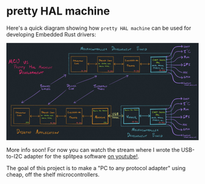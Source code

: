 # pretty HAL machine

Here's a quick diagram showing how `pretty HAL machine` can be used for developing Embedded Rust drivers:

![Stream Diagram](./assets/diagram-002.jpg)

More info soon! For now you can watch the stream where I wrote the
USB-to-I2C adapter for the splitpea software [on youtube!](https://www.youtube.com/watch?v=2S6G7wd8Kpo).

The goal of this project is to make a "PC to any protocol adapter" using cheap, off the shelf microcontrollers.
